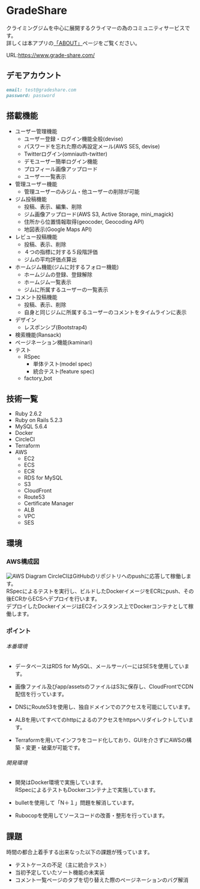 # GradeShare

クライミングジムを中心に展開するクライマーの為のコミュニティサービスです。<br>
詳しくは本アプリの[「ABOUT」](https://www.grade-share.com/about)ページをご覧ください。

URL:<https://www.grade-share.com/>

## デモアカウント

```md
email: test@gradeshare.com
password: password

```

## 搭載機能

- ユーザー管理機能
  - ユーザー登録・ログイン機能全般(devise)
  - パスワードを忘れた際の再設定メール(AWS SES, devise)
  - Twitterログイン(omniauth-twitter)
  - デモユーザー簡単ログイン機能
  - プロフィール画像アップロード
  - ユーザー一覧表示
- 管理ユーザー機能
  - 管理ユーザーのみジム・他ユーザーの削除が可能
- ジム投稿機能
  - 投稿、表示、編集、削除
  - ジム画像アップロード(AWS S3, Active Storage, mini_magick)
  - 住所から位置情報取得(geocoder, Geocoding API)
  - 地図表示(Google Maps API)
- レビュー投稿機能
  - 投稿、表示、削除
  - ４つの指標に対する５段階評価
  - ジムの平均評価点算出
- ホームジム機能(ジムに対するフォロー機能)
  - ホームジムの登録、登録解除
  - ホームジム一覧表示
  - ジムに所属するユーザーの一覧表示
- コメント投稿機能
  - 投稿、表示、削除
  - 自身と同じジムに所属するユーザーのコメントをタイムラインに表示
- デザイン
  - レスポンシブ(Bootstrap4)
- 検索機能(Ransack)
- ページネーション機能(kaminari)
- テスト
  - RSpec
    - 単体テスト(model spec)
    - 統合テスト(feature spec)
  - factory_bot

## 技術一覧

- Ruby 2.6.2
- Ruby on Rails 5.2.3
- MySQL 5.6.4
- Docker
- CircleCI
- Terraform
- AWS
  - EC2
  - ECS
  - ECR
  - RDS for MySQL
  - S3
  - CloudFront
  - Route53
  - Certificate Manager
  - ALB
  - VPC
  - SES

## 環境

### AWS構成図

![AWS Diagram](https://user-images.githubusercontent.com/47072076/62945879-91706480-be1a-11e9-9e4b-f129181bdade.png)
CircleCIはGitHubのリポジトリへのpushに応答して稼働します。<br>
RSpecによるテストを実行し、ビルドしたDockerイメージをECRにpush、その後ECRからECSへデプロイを行います。<br>
デプロイしたDockerイメージはEC2インスタンス上でDockerコンテナとして稼働します。

### ポイント

###### 本番環境

- データベースはRDS for MySQL、メールサーバーにはSESを使用しています。

- 画像ファイル及びapp/assetsのファイルはS3に保存し、CloudFrontでCDN配信を行っています。

- DNSにRoute53を使用し、独自ドメインでのアクセスを可能にしています。

- ALBを用いてすべてのhttpによるのアクセスをhttpsへリダイレクトしています。

- Terraformを用いてインフラをコード化しており、GUIを介さずにAWSの構築・変更・破棄が可能です。

###### 開発環境

- 開発はDocker環境で実施しています。<br>
RSpecによるテストもDockerコンテナ上で実施しています。

- bulletを使用して「N＋１」問題を解消しています。

- Rubocopを使用してソースコードの改善・整形を行っています。

## 課題

時間の都合上着手する出来なった以下の課題が残っています。

- テストケースの不足（主に統合テスト）
- 当初予定していたソート機能の未実装
- コメント一覧ページのタブを切り替えた際のページネーションのバグ解消
